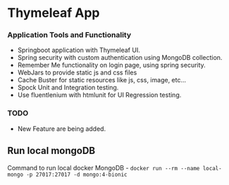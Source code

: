 # Thymeleaf App 

### Application Tools and Functionality
* Springboot application with Thymeleaf UI.
* Spring security with custom authentication using MongoDB collection.
* Remember Me functionality on login page, using spring security.
* WebJars to provide static js and css files
* Cache Buster for static resources like js, css, image, etc...
* Spock Unit and Integration testing.
* Use fluentlenium with htmlunit for UI Regression testing.

### TODO
* New Feature are being added.

## Run local mongoDB
Command to run local docker MongoDB - `docker run --rm --name local-mongo -p 27017:27017 -d mongo:4-bionic`